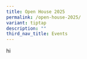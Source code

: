 ```yaml
---
title: Open House 2025
permalink: /open-house-2025/
variant: tiptap
description: ""
third_nav_title: Events
---
```

<p>hi</p>